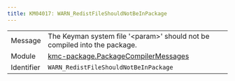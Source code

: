 ```yaml
---
title: KM04017: WARN_RedistFileShouldNotBeInPackage
---
```


|            |           |
|------------|---------- |
| Message    | The Keyman system file '&lt;param&gt;' should not be compiled into the package\. |
| Module     | [kmc-package.PackageCompilerMessages](kmc-package.packagecompilermessages) |
| Identifier | `WARN_RedistFileShouldNotBeInPackage` |


